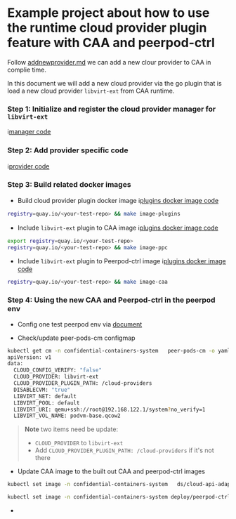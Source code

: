 # Example project about how to use the runtime cloud provider plugin feature with CAA and peerpod-ctrl

Follow [addnewprovider.md](../cloud-api-adaptor/docs/addnewprovider.md) we can add a new clour provider to CAA in complie time.

In this document we will add a new cloud provider via the go plugin that is load a new cloud provider `libvirt-ext` from CAA runtime.


### Step 1: Initialize and register the cloud provider manager for `libvirt-ext`

:information_source:[manager code](./libvirt-ext/manager.go)

### Step 2: Add provider specific code

:information_source:[provider code](./libvirt-ext/provider.go)

### Step 3: Build related docker images

- Build cloud provider plugin docker image
:information_source:[plugins docker image code](./Dockerfile.plugins)
```bash
registry=quay.io/<your-test-repo> && make image-plugins
```
- Include `libvirt-ext` plugin to CAA image
:information_source:[plugins docker image code](./Dockerfile.caa)
```bash
export registry=quay.io/<your-test-repo>
registry=quay.io/<your-test-repo> && make image-ppc
```
- Include `libvirt-ext` plugin to Peerpod-ctrl image
:information_source:[plugins docker image code](./Dockerfile.caa)
```bash
registry=quay.io/<your-test-repo> && make image-caa
```

### Step 4: Using the new CAA and Peerpod-ctrl in the peerpod env
- Config one test peerpod env via [document](../cloud-api-adaptor/libvirt/README.md)

- Check/update peer-pods-cm configmap
```bash
kubectl get cm -n confidential-containers-system   peer-pods-cm -o yaml
apiVersion: v1
data:
  CLOUD_CONFIG_VERIFY: "false"
  CLOUD_PROVIDER: libvirt-ext
  CLOUD_PROVIDER_PLUGIN_PATH: /cloud-providers
  DISABLECVM: "true"
  LIBVIRT_NET: default
  LIBVIRT_POOL: default
  LIBVIRT_URI: qemu+ssh://root@192.168.122.1/system?no_verify=1
  LIBVIRT_VOL_NAME: podvm-base.qcow2
```
> **Note** two items need be update:
> - `CLOUD_PROVIDER` to `libvirt-ext`
> - Add `CLOUD_PROVIDER_PLUGIN_PATH: /cloud-providers` if it's not there
- Update CAA image to the built out CAA and peerpod-ctrl images
```bash
kubectl set image -n confidential-containers-system   ds/cloud-api-adaptor-daemonset cloud-api-adaptor-con=${registry}/cloud-api-adaptor:dev-plugins-${COMMIT_ID}

kubectl set image -n confidential-containers-system deploy/peerpod-ctrl-controller-manage manager=${registry}/peerpod-ctrl:dev-plugins-${COMMIT_ID}
```
- 
